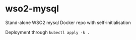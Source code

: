 # wso2-mysql
Stand-alone WSO2 mysql Docker repo with self-initialisation

Deployment through `kubectl apply -k .`
